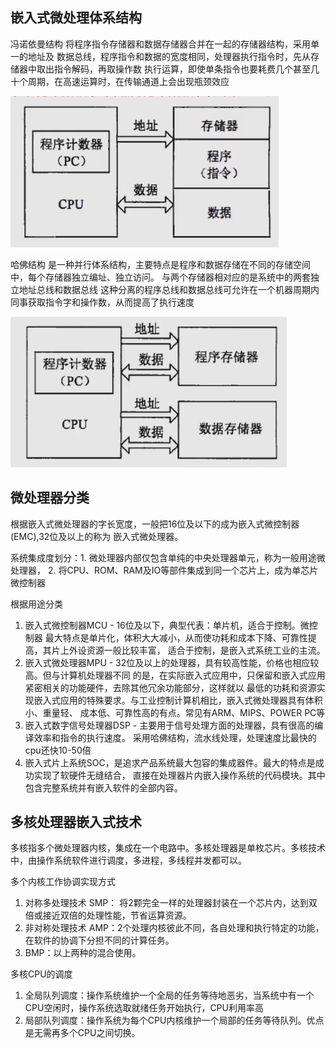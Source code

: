 ## 嵌入式微处理体系结构
冯诺依曼结构 将程序指令存储器和数据存储器合并在一起的存储器结构，采用单一的地址及
数据总线，程序指令和数据的宽度相同，处理器执行指令时，先从存储器中取出指令解码，再取操作数
执行运算，即使单条指令也要耗费几个甚至几十个周期，在高速运算时，在传输通道上会出现瓶颈效应

![img.png](img/4.1冯诺依曼结构.png)

哈佛结构 是一种并行体系结构，主要特点是程序和数据存储在不同的存储空间中，每个存储器独立编址、独立访问。
与两个存储器相对应的是系统中的两套独立地址总线和数据总线
这种分离的程序总线和数据总线可允许在一个机器周期内同事获取指令字和操作数，从而提高了执行速度

![img.png](img/4.1哈佛结构.png)

## 微处理器分类
根据嵌入式微处理器的字长宽度，一般把16位及以下的成为嵌入式微控制器(EMC),32位及以上的称为
嵌入式微处理器。

系统集成度划分：1. 微处理器内部仅包含单纯的中央处理器单元，称为一般用途微处理器，
2. 将CPU、ROM、RAM及IO等部件集成到同一个芯片上，成为单芯片微控制器

根据用途分类
1. 嵌入式微控制器MCU - 16位及以下，典型代表：单片机，适合于控制。微控制器
最大特点是单片化，体积大大减小，从而使功耗和成本下降、可靠性提高，其片上外设资源一般比较丰富，
适合于控制，是嵌入式系统工业的主流。
2. 嵌入式微处理器MPU - 32位及以上的处理器，具有较高性能，价格也相应较高。但与计算机处理器不同
的是，在实际嵌入式应用中，只保留和嵌入式应用紧密相关的功能硬件，去除其他冗余功能部分，这样就以
最低的功耗和资源实现嵌入式应用的特殊要求。与工业控制计算机相比，嵌入式微处理器具有体积小、重量轻、
成本低、可靠性高的有点。常见有ARM、MIPS、POWER PC等
3. 嵌入式数字信号处理器DSP - 主要用于信号处理方面的处理器，具有很高的编译效率和指令的执行速度。
采用哈佛结构，流水线处理，处理速度比最快的cpu还快10-50倍
4. 嵌入式片上系统SOC，是追求产品系统最大包容的集成器件。最大的特点是成功实现了软硬件无缝结合，
直接在处理器片内嵌入操作系统的代码模块。其中包含完整系统并有嵌入软件的全部内容。



## 多核处理器嵌入式技术
多核指多个微处理器内核，集成在一个电路中。多核处理器是单枚芯片。多核技术中，由操作系统软件进行调度，多进程，多线程并发都可以。

多个内核工作协调实现方式
1. 对称多处理技术 SMP： 将2颗完全一样的处理器封装在一个芯片内，达到双倍或接近双倍的处理性能，节省运算资源。
2. 非对称处理技术 AMP：2个处理内核彼此不同，各自处理和执行特定的功能，在软件的协调下分担不同的计算任务。
3. BMP：以上两种的混合使用。

多核CPU的调度
1. 全局队列调度：操作系统维护一个全局的任务等待地恶劣，当系统中有一个CPU空闲时，操作系统选取就绪任务开始执行，CPU利用率高
2. 局部队列调度：操作系统为每个CPU内核维护一个局部的任务等待队列。优点是无需再多个CPU之间切换。